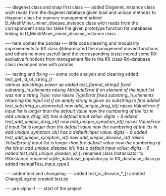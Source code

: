 --- disgenet class and snap first class ---
added Disgenet_instance class wich reads from the disgenet database
given load and unload methods to disgenet class for mamory management
added D_MeshMiner_miner_disease_instance class wich reads from the corrispondent snap tsv table file
given prototype function for databases linking to D_MeshMiner_miner_disease_instance class

--- here comes the pandas ---
little code cleaning and modularity improvements to RX class
@deprecated the management moved functions and others no more usefull (and the corresponding tests)
moved some RX-exclusive functions from management file to the RX class
RX-database class revamped now with pandas

--- testing and fixing ---
some code analysis and cleaning
added test_get_id_of_string_*_()       
various docstrings power up
added test_format_string_*_()
fixed substring_in_elements raising AttributeError if an element of the input list was not a string Type; now raises TypeError
fixed substring_in_elements returning the input list if an ampty string is given as substring to find
added test_substring_in_elements_*_()
now add_unique_drug_id() raises ValueError if input list is longer than the default value
now the numbering of the ids in add_unique_drug_id() has a default input value: digits = 6
added test_add_unique_drug_id_*_()
now add_unique_symptom_id() raises ValueError if input list is longer than the default value
now the numbering of the ids in add_unique_symptom_id() has a default input value: digits = 6
added test_add_unique_symptom_id_*_()
now add_unique_disease_id() raises ValueError if input list is longer than the default value
now the numbering of the ids in add_unique_disease_id() has a default input value: digits = 6
added test_add_unique_disease_id_*_()
renamed class Instanciator to RXinstance
renamed sqlite_database_populator.py  to  RX_database_class.py
added manualTest_input_type()


--- added test and changelog ---
added test_is_disease_*_()
created ChangeLog.md
created test.py


--- pre alpha-1 ---
start of the project
